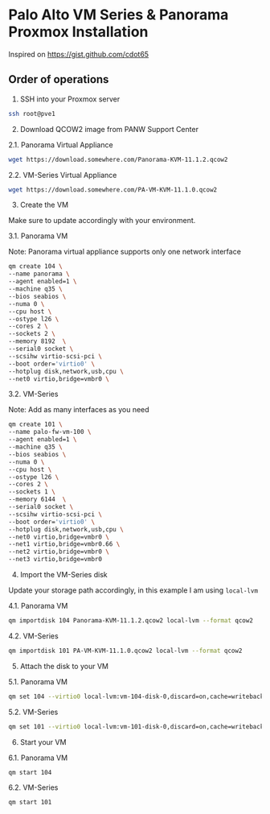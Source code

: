 # Palo Alto VM Series & Panorama Proxmox Installation

Inspired on https://gist.github.com/cdot65

## Order of operations

1. SSH into your Proxmox server

```bash
ssh root@pve1
```

2. Download QCOW2 image from PANW Support Center

2.1. Panorama Virtual Appliance
```bash
wget https://download.somewhere.com/Panorama-KVM-11.1.2.qcow2
```

2.2. VM-Series Virtual Appliance

```bash
wget https://download.somewhere.com/PA-VM-KVM-11.1.0.qcow2
```

3. Create the VM

Make sure to update accordingly with your environment.

3.1. Panorama VM

Note: Panorama virtual appliance supports only one network interface

```bash
qm create 104 \
--name panorama \
--agent enabled=1 \
--machine q35 \
--bios seabios \
--numa 0 \
--cpu host \
--ostype l26 \
--cores 2 \
--sockets 2 \
--memory 8192  \
--serial0 socket \
--scsihw virtio-scsi-pci \
--boot order='virtio0' \
--hotplug disk,network,usb,cpu \
--net0 virtio,bridge=vmbr0 \
```

3.2. VM-Series

Note: Add as many interfaces as you need

```bash
qm create 101 \
--name palo-fw-vm-100 \
--agent enabled=1 \
--machine q35 \
--bios seabios \
--numa 0 \
--cpu host \
--ostype l26 \
--cores 2 \
--sockets 1 \
--memory 6144  \
--serial0 socket \
--scsihw virtio-scsi-pci \
--boot order='virtio0' \
--hotplug disk,network,usb,cpu \
--net0 virtio,bridge=vmbr0 \
--net1 virtio,bridge=vmbr0.66 \
--net2 virtio,bridge=vmbr0 \
--net3 virtio,bridge=vmbr0
```

4. Import the VM-Series disk

Update your storage path accordingly, in this example I am using `local-lvm`

4.1. Panorama VM

```bash
qm importdisk 104 Panorama-KVM-11.1.2.qcow2 local-lvm --format qcow2
```

4.2. VM-Series

```bash
qm importdisk 101 PA-VM-KVM-11.1.0.qcow2 local-lvm --format qcow2
```

5. Attach the disk to your VM

5.1. Panorama VM

```bash
qm set 104 --virtio0 local-lvm:vm-104-disk-0,discard=on,cache=writeback
```

5.2. VM-Series

```bash
qm set 101 --virtio0 local-lvm:vm-101-disk-0,discard=on,cache=writeback
```

6. Start your VM

6.1. Panorama VM

```bash
qm start 104
```

6.2. VM-Series

```bash
qm start 101
```
